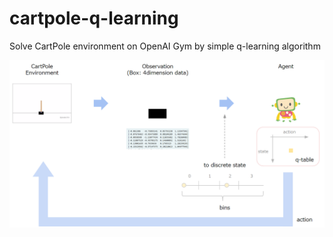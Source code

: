 # cartpole-q-learning

Solve CartPole environment on OpenAI Gym by simple q-learning algorithm

![q-learning.PNG](q-learning.PNG)
